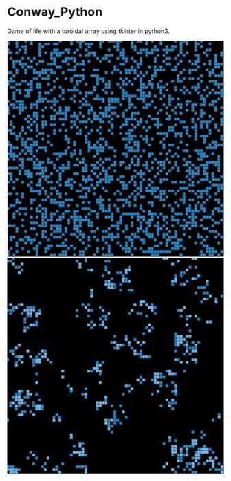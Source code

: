 # Conway_Python

Game of life with a toroidal array using tkinter in python3.

![Image 1](https://github.com/jlyons6100/Conway_Python/blob/master/Images/image1.png)
![Image 2](https://github.com/jlyons6100/Conway_Python/blob/master/Images/image2.png)
